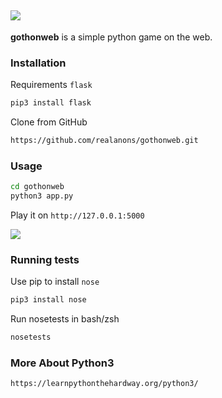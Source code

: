 ![](https://github.com/realanons/gothonweb/blob/master/image/2.png?raw%3Dtrue)
---

**gothonweb** is a simple python game on the web.

### Installation
Requirements `flask`
```bash
pip3 install flask
```
Clone from GitHub
```bash
https://github.com/realanons/gothonweb.git
```

### Usage
```bash
cd gothonweb
python3 app.py
```
Play it on `http://127.0.0.1:5000`

![](https://github.com/realanons/gothonweb/blob/master/image/3.png?raw%3Dtrue)

### Running tests

Use pip to install `nose`
```bash
pip3 install nose
```

Run nosetests in bash/zsh
```bash
nosetests
```

### More About Python3
```
https://learnpythonthehardway.org/python3/
```
